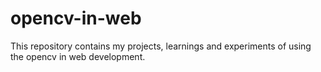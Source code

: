 # opencv-in-web

This repository contains my projects, learnings and experiments of using the opencv in web development.
